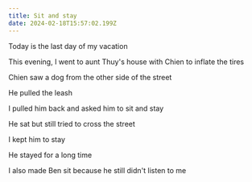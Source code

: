 ```yaml
---
title: Sit and stay
date: 2024-02-18T15:57:02.199Z
---
```


Today is the last day of my vacation

This evening, I went to aunt Thuy's house with Chien to inflate the tires

Chien saw a dog from the other side of the street

He pulled the leash

I pulled him back and asked him to sit and stay

He sat but still tried to cross the street

I kept him to stay

He stayed for a long time

I also made Ben sit because he still didn't listen to me
